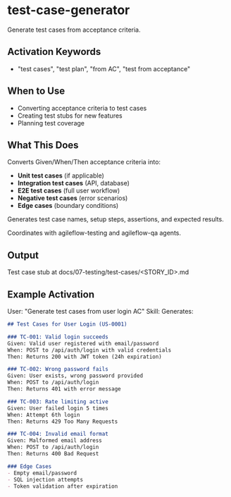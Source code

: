 # test-case-generator

Generate test cases from acceptance criteria.

## Activation Keywords
- "test cases", "test plan", "from AC", "test from acceptance"

## When to Use
- Converting acceptance criteria to test cases
- Creating test stubs for new features
- Planning test coverage

## What This Does
Converts Given/When/Then acceptance criteria into:
- **Unit test cases** (if applicable)
- **Integration test cases** (API, database)
- **E2E test cases** (full user workflow)
- **Negative test cases** (error scenarios)
- **Edge cases** (boundary conditions)

Generates test case names, setup steps, assertions, and expected results.

Coordinates with agileflow-testing and agileflow-qa agents.

## Output
Test case stub at docs/07-testing/test-cases/<STORY_ID>.md

## Example Activation
User: "Generate test cases from user login AC"
Skill: Generates:
```markdown
## Test Cases for User Login (US-0001)

### TC-001: Valid login succeeds
Given: Valid user registered with email/password
When: POST to /api/auth/login with valid credentials
Then: Returns 200 with JWT token (24h expiration)

### TC-002: Wrong password fails
Given: User exists, wrong password provided
When: POST to /api/auth/login
Then: Returns 401 with error message

### TC-003: Rate limiting active
Given: User failed login 5 times
When: Attempt 6th login
Then: Returns 429 Too Many Requests

### TC-004: Invalid email format
Given: Malformed email address
When: POST to /api/auth/login
Then: Returns 400 Bad Request

### Edge Cases
- Empty email/password
- SQL injection attempts
- Token validation after expiration
```
